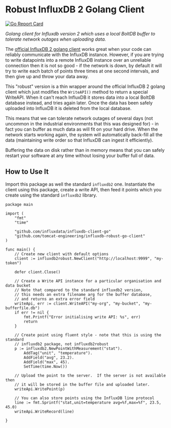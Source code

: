 # Robust InfluxDB 2 Golang Client

[![Go Report Card](https://goreportcard.com/badge/github.com/Tomcat-Engineering/influxdb-robust-go-client)](https://goreportcard.com/report/github.com/Tomcat-Engineering/influxdb-robust-go-client)

*Golang client for Influxdb version 2 which uses a local BoltDB buffer to tolerate network outages when uploading data.*

The [official InfluxDB 2 golang client](https://github.com/influxdata/influxdb-client-go) works great when your code can reliably communicate with the InfluxDB instance.  However, if you are trying to write datapoints into a remote InfluxDB instance over an unreliable connection then it is not so good - if the network is down, by default it will try to write each batch of points three times at one second intervals, and then give up and throw your data away.

This "robust" version is a thin wrapper around the official InfluxDB 2 golang client which just modifies the `WriteAPI()` method to return a special WriteAPI.  When it can't reach InfluxDB it stores data into a local BoltDB database instead, and tries again later.  Once the data has been safely uploaded into InfluxDB it is deleted from the local database.  

This means that we can tolerate network outages of several days (not uncommon in the industrial environments that this was designed for) - in fact you can buffer as much data as will fit on your hard drive.  When the network starts working again, the system will automatically back-fill all the data (maintaining write order so that InfluxDB can ingest it efficiently).  

Buffering the data on disk rather than in memory means that you can safely restart your software at any time without losing your buffer full of data.

## How to Use It

Import this package as well the standard `influxdb2` one.  Instantiate the client using this package, create a write API, then feed it points which you create using the standard `influxdb2` library.

```
package main

import (
    "fmt"
    "time"

    "github.com/influxdata/influxdb-client-go"
    "github.com/tomcat-engineering/influxdb-robust-go-client"
)

func main() {
    // Create new client with default options
    client := influxdb2robust.NewClient("http://localhost:9999", "my-token")

    defer client.Close()

    // Create a Write API instance for a particular organisation and data bucket
    // Note that compared to the standard influxdb2 version,
    // this needs an extra filename arg for the buffer database,
    // and returns an extra error field
    writeApi, err := client.WriteAPI("my-org", "my-bucket", "my-bufferfile.db")
    if err != nil {
        fmt.Printf("Error initialising write API: %s", err)
        return
    }

    // Create point using fluent style - note that this is using the standard 
    // influxdb2 package, not influxdb2robust 
    p := influxdb2.NewPointWithMeasurement("stat").
        AddTag("unit", "temperature").
        AddField("avg", 23.2).
        AddField("max", 45).
        SetTime(time.Now())
    
    // Upload the point to the server.  If the server is not available then
    // it will be stored in the buffer file and uploaded later.  
    writeApi.WritePoint(p)
    
    // You can also store points using the InfluxDB line protocol
    line := fmt.Sprintf("stat,unit=temperature avg=%f,max=%f", 23.5, 45.0)
    writeApi.WriteRecord(line)
   
}
```
